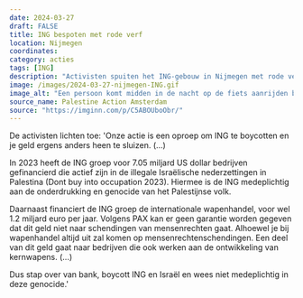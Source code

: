 ```yaml
---
date: 2024-03-27
draft: FALSE
title: ING bespoten met rode verf
location: Nijmegen
coordinates: 
category: acties
tags: [ING]
description: "Activisten spuiten het ING-gebouw in Nijmegen met rode verf. Dit omdat de ING investeert in illegale landroof in Palestina en wapenhandel financiert waarmee mensenrechten worden geschonden."
image: /images/2024-03-27-nijmegen-ING.gif
image_alt: "Een persoon komt midden in de nacht op de fiets aanrijden bij een filiaal van de ING bank. Voor de ingang stapt de persoon af, pakt een apparaat, en begint de voorgevel van het filiaal en het lichtgevende logo van de ING rood te spuiten."
source_name: Palestine Action Amsterdam
source: "https://imginn.com/p/C5ABOUboObr/"
---
```

De activisten lichten toe: 'Onze actie is een oproep om ING te boycotten en je geld ergens anders heen te sluizen. (...)

In 2023 heeft de ING groep voor 7.05 miljard US dollar bedrijven gefinancierd die actief zijn in de illegale Israëlische nederzettingen in Palestina (Dont buy into occupation 2023). Hiermee is de ING medeplichtig aan de onderdrukking en genocide van het Palestijnse volk.

Daarnaast financiert de ING groep de internationale wapenhandel, voor wel 1.2 miljard euro per jaar. Volgens PAX kan er geen garantie worden gegeven dat dit geld niet naar schendingen van mensenrechten gaat. Alhoewel je bij wapenhandel altijd uit zal komen op mensenrechtenschendingen. Een deel van dit geld gaat naar bedrijven die ook werken aan de ontwikkeling van kernwapens. (...)

Dus stap over van bank, boycott ING en Israël en wees niet medeplichtig in deze genocide.'